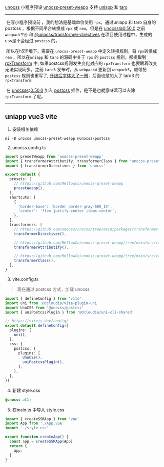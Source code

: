 [unocss](https://link.juejin.cn/?target=https%3A%2F%2Fgithub.com%2Funocss%2Funocss) 小程序预设 [unocss-preset-weapp](https://link.juejin.cn/?target=https%3A%2F%2Fgithub.com%2FMellowCo%2Funocss-preset-weapp) 支持  [uniapp](https://uniapp.dcloud.io/) 和 [taro](https://taro-docs.jd.com/taro/docs)

---

​	在写小程序预设前 ，我的想法是基础单位使用 `rpx`，通过uniapp 和 taro 自身的 postcss ，根据不同平台转换成 `rpx` 或 `rem`，但是在 unocss@0.50.0 之前 `webpack平台` 和   [@unocss/transformer-directives](https://github.com/unocss/unocss/tree/main/packages/transformer-directives) 在项目使用过程中，生成的css是不会经过 `postcss` 的。

​	所以在h5环境下，需要在 `unocss-preset-weapp` 中定义转换规则，将 `rpx`转换成`rem` ，所以在`uniapp` 和 `taro` 的源码中关于 `rpx` 的 `postcss` 规则，都提取到 [rpxTransform](https://github.com/MellowCo/unocss-preset-weapp/tree/main/src/rpxTranform) 中, 如果postcss规则发生变化对应的 `rpxTransform` 也要跟着改变无法实现同步。之前 `taro3` 发布时，从 `webpack4` 更新到 `webpack5`，顺带把 `postcss` 规则也重写了,  [升级后字体大了一圈](https://github.com/MellowCo/unocss-preset-weapp/tree/main/examples/taro_webpack4_vue3#taro-h5兼容)，后面也是加入了 taro3 的 `rpxTransform`

​	在 unocss@0.50.0 加入 [postcss](https://github.com/unocss/unocss/tree/main/packages/postcss) 插件，是不是也就意味着可以去除 `rpxTransform` 了呢。

---

## uniapp vue3 vite

1. 安装相关依赖

```shell
ni -D unocss unocss-preset-weapp @unocss/postcss
```

2. unocss.config.ts

```ts
import presetWeapp from 'unocss-preset-weapp'
import { transformerAttributify, transformerClass } from 'unocss-preset-weapp/transformer'
import { transformerDirectives } from 'unocss'

export default {
  presets: [
    // https://github.com/MellowCo/unocss-preset-weapp
    presetWeapp(),
  ],
  shortcuts: [
    {
      'border-base': 'border border-gray-500_10',
      'center': 'flex justify-center items-center',
    },
  ],
  transformers: [
    // https://github.com/unocss/unocss/tree/main/packages/transformer-directives
    transformerDirectives(),

    // https://github.com/MellowCo/unocss-preset-weapp/tree/main/src/transformer/transformerAttributify
    transformerAttributify(),

    // https://github.com/MellowCo/unocss-preset-weapp/tree/main/src/transformer/transformerClass
    transformerClass(),
  ],
}
```

3. vite.config.ts

> 现在通过 postcss 方式，加载 unocss

```ts
import { defineConfig } from 'vite'
import uni from '@dcloudio/vite-plugin-uni'
import UnoCSS from '@unocss/postcss'
import { uniPostcssPlugin } from '@dcloudio/uni-cli-shared'

// https://vitejs.dev/config/
export default defineConfig({
  plugins: [
    uni(),
  ],
  css: {
    postcss: {
      plugins: [
        UnoCSS(),
        uniPostcssPlugin(),
      ],
    },
  },
})
```

4. 新建 style.css

```css
@unocss all;
```

5. 在main.ts 中导入 style.css

```ts
import { createSSRApp } from 'vue'
import App from './App.vue'
import './style.css'

export function createApp() {
  const app = createSSRApp(App)
  return {
    app,
  }
}
```







